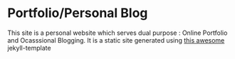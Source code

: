 # Portfolio/Personal Blog

This site is a personal website which serves dual purpose : Online Portfolio and Ocasssional Blogging. It is a static site generated using [this awesome](https://github.com/daattali/beautiful-jekyll/tree/master) jekyll-template